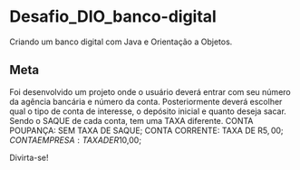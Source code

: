 # Desafio_DIO_banco-digital
Criando um banco digital com Java e Orientação a Objetos.

## Meta
Foi desenvolvido um projeto onde o usuário deverá entrar com seu número da agência bancária e número da conta.
Posteriormente deverá escolher qual o tipo de conta de interesse, o depósito inicial e quanto deseja sacar. Sendo o SAQUE de cada conta, tem uma TAXA diferente.
CONTA POUPANÇA: SEM TAXA DE SAQUE;
CONTA CORRENTE: TAXA DE R$5,00;
CONTA EMPRESA: TAXA DE R$10,00;

Divirta-se!
